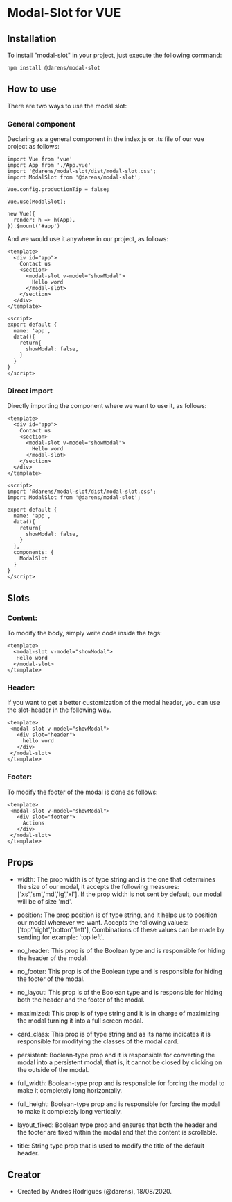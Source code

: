 # Modal-Slot for VUE

## Installation

To install "modal-slot" in your project, just execute the following command:

```
npm install @darens/modal-slot
```

## How to use

There are two ways to use the modal slot:

### General component

Declaring as a general component in the index.js or .ts file of our vue project as follows:

```
import Vue from 'vue'
import App from './App.vue'
import '@darens/modal-slot/dist/modal-slot.css';
import ModalSlot from '@darens/modal-slot';

Vue.config.productionTip = false;

Vue.use(ModalSlot);

new Vue({
  render: h => h(App),
}).$mount('#app')
```
And we would use it anywhere in our project, as follows:

```
<template>
  <div id="app">
    Contact us
    <section>
      <modal-slot v-model="showModal">
        Hello word
      </modal-slot>
    </section>
  </div>
</template>

<script>
export default {
  name: 'app',
  data(){
    return{
      showModal: false,
    }
  }
}
</script>
```

### Direct import

Directly importing the component where we want to use it, as follows:

```
<template>
  <div id="app">
    Contact us
    <section>
      <modal-slot v-model="showModal">
        Hello word
      </modal-slot>
    </section>
  </div>
</template>

<script>
import '@darens/modal-slot/dist/modal-slot.css';
import ModalSlot from '@darens/modal-slot';

export default {
  name: 'app',
  data(){
    return{
      showModal: false,
    }
  },
  components: {
    ModalSlot
  }
}
</script>
```

## Slots

### Content:

To modify the body, simply write code inside the tags:

 ```
 <template>
   <modal-slot v-model="showModal">
    Hello word
   </modal-slot>
 </template>
 ```

### Header:

If you want to get a better customization of the modal header, you can use the slot-header in the following way.

 ```
 <template>
  <modal-slot v-model="showModal">
    <div slot="header">
      hello word
    </div>
  </modal-slot>
 </template>
 ```

### Footer:

To modify the footer of the modal is done as follows:

 ```
 <template>
  <modal-slot v-model="showModal">
    <div slot="footer">
      Actions
    </div>
  </modal-slot>
 </template>
 ```

## Props

 - width: The prop width is of type string and is the one that determines the size of our modal, it accepts the following measures: ['xs','sm','md','lg','xl'].
 If the prop width is not sent by default, our modal will be of size 'md'.

 - position: The prop position is of type string, and it helps us to position our modal wherever we want. Accepts the following values: ['top','right','botton','left'], Combinations of these values ​​can be made by sending for example: 'top left'.

 - no_header: This prop is of the Boolean type and is responsible for hiding the header of the modal.

 - no_footer: This prop is of the Boolean type and is responsible for hiding the footer of the modal.

 - no_layout: This prop is of the Boolean type and is responsible for hiding both the header and the footer of the modal.

 - maximized: This prop is of type string and it is in charge of maximizing the modal turning it into a full screen modal.

 - card_class: This prop is of type string and as its name indicates it is responsible for modifying the classes of the modal card.

 - persistent: Boolean-type prop and it is responsible for converting the modal into a persistent modal, that is, it cannot be closed by clicking on the outside of the modal.

 - full_width: Boolean-type prop and is responsible for forcing the modal to make it completely long horizontally.

 - full_height: Boolean-type prop and is responsible for forcing the modal to make it completely long vertically.

 - layout_fixed: Boolean type prop and ensures that both the header and the footer are fixed within the modal and that the content is scrollable.

 - title: String type prop that is used to modify the title of the default header.

## Creator

 - Created by Andres Rodrigues (@darens), 18/08/2020.
